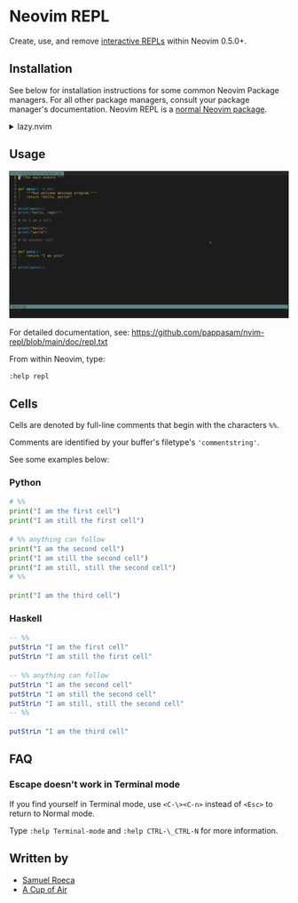 # Neovim REPL

Create, use, and remove [interactive REPLs](https://en.wikipedia.org/wiki/Read%E2%80%93eval%E2%80%93print_loop) within Neovim 0.5.0+.

## Installation

See below for installation instructions for some common Neovim Package managers. For all other package managers, consult your package manager's documentation. Neovim REPL is a [normal Neovim package](https://neovim.io/doc/user/usr_05.html#_adding-a-package).

<details>
  <summary>lazy.nvim</summary>
  <br>

Configuration for <https://github.com/folke/lazy.nvim>

```lua
{
  "pappasam/nvim-repl",
  init = function()
    vim.g["repl_filetype_commands"] = {
      bash = "bash",
      javascript = "node",
      haskell = "ghci",
      ocaml = {cmd = "utop", repl_type = "utop"},
      r = "R",
      sh = "sh",
      vim = "nvim --clean -ERM",
      zsh = "zsh",
    }
  end,
  keys = {
    { "<Leader>cc", "<Cmd>ReplNewCell<CR>",   mode = "n", desc = "Create New Cell" },
    { "<Leader>cr", "<Plug>(ReplSendCell)",   mode = "n", desc = "Send Repl Cell" },
    { "<Leader>r",  "<Plug>(ReplSendLine)",   mode = "n", desc = "Send Repl Line" },
    { "<Leader>r",  "<Plug>(ReplSendVisual)", mode = "x", desc = "Send Repl Visual Selection" },
  },
}
```

</details>

## Usage

![demo](images/nvim-repl-demo.gif)

For detailed documentation, see: <https://github.com/pappasam/nvim-repl/blob/main/doc/repl.txt>

From within Neovim, type:

```vim
:help repl
```

## Cells

Cells are denoted by full-line comments that begin with the characters `%%`.

Comments are identified by your buffer's filetype's `'commentstring'`.

See some examples below:

### Python

```python
# %%
print("I am the first cell")
print("I am still the first cell")

# %% anything can follow
print("I am the second cell")
print("I am still the second cell")
print("I am still, still the second cell")
# %%

print("I am the third cell")
```

### Haskell

```haskell
-- %%
putStrLn "I am the first cell"
putStrLn "I am still the first cell"

-- %% anything can follow
putStrLn "I am the second cell"
putStrLn "I am still the second cell"
putStrLn "I am still, still the second cell"
-- %%

putStrLn "I am the third cell"
```

## FAQ

### Escape doesn't work in Terminal mode

If you find yourself in Terminal mode, use `<C-\><C-n>` instead of `<Esc>` to return to Normal mode.

Type `:help Terminal-mode` and `:help CTRL-\_CTRL-N` for more information.

## Written by

- [Samuel Roeca](https://samroeca.com/)
- [A Cup of Air](https://acupofair.github.io/)
